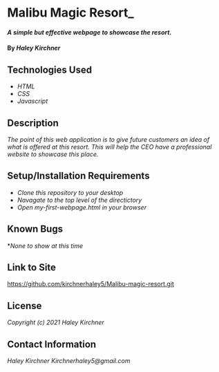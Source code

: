 # Malibu Magic Resort_

#### _A simple but effective webpage to showcase the resort._

#### By _Haley Kirchner_

## Technologies Used

* _HTML_
* _CSS_
* _Javascript_

## Description

_The point of this web application is to give future customers an idea of what is offered at this resort. This will help the CEO have a professional website to showcase this place._

## Setup/Installation Requirements

* _Clone this repository to your desktop_
* _Navagate to the top level of the directictory_
* _Open my-first-webpage.html in your browser_

## Known Bugs

*_None to show at this time_

## Link to Site

https://github.com/kirchnerhaley5/Malibu-magic-resort.git

## License

_Copyright (c) 2021 Haley Kirchner_

## Contact Information

_Haley Kirchner  Kirchnerhaley5@gmail.com_